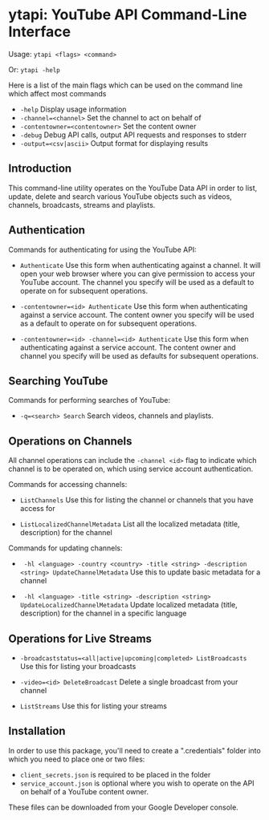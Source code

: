 
# ytapi: YouTube API Command-Line Interface

Usage: `ytapi <flags> <command>`

Or: `ytapi -help`

Here is a list of the main flags which can be used on the command line which
affect most commands

  * `-help`               Display usage information
  * `-channel=<channel>`       Set the channel to act on behalf of
  * `-contentowner=<contentowner>`  Set the content owner
  * `-debug`              Debug API calls, output API requests and responses to stderr
  * `-output=<csv|ascii>` Output format for displaying results 

## Introduction

This command-line utility operates on the YouTube Data API in order to list,
update, delete and search various YouTube objects such as videos, channels,
broadcasts, streams and playlists.

## Authentication

Commands for authenticating for using the YouTube API:

  * `Authenticate` Use this form when authenticating against a channel. It will open
    your web browser where you can give permission to access your YouTube
	account. The channel you specify will be used as a default to operate on
	for subsequent operations.

  * `-contentowner=<id> Authenticate` Use this form when authenticating against a
    service account. The content owner you specify will be used as a default to 
	operate on for subsequent operations.

  * `-contentowner=<id> -channel=<id> Authenticate` Use this form when 
    authenticating against a service account. The content owner and channel you 
	specify will be used as defaults for subsequent operations.

## Searching YouTube

Commands for performing searches of YouTube:

  * `-q=<search> Search` Search videos, channels and playlists.

## Operations on Channels

All channel operations can include the `-channel <id>` flag to indicate which
channel is to be operated on, which using service account authentication.

Commands for accessing channels:

  * `ListChannels` Use this for listing the channel or channels that you have
    access for
		
  * `ListLocalizedChannelMetadata` List all the localized metadata (title, description) for the channel

Commands for updating channels:

  * ` -hl <language> -country <country> -title <string> -description <string> UpdateChannelMetadata` Use this to update
    basic metadata for a channel

  * ` -hl <language> -title <string> -description <string> UpdateLocalizedChannelMetadata` Update localized 
    metadata (title, description) for the channel in a specific language	

## Operations for Live Streams

 * `-broadcaststatus=<all|active|upcoming|completed> ListBroadcasts` Use this for listing your broadcasts
 
 * `-video=<id> DeleteBroadcast` Delete a single broadcast from your channel
 
 * `ListStreams` Use this for listing your streams


## Installation

In order to use this package, you'll need to create a ".credentials" folder
into which you need to place one or two files:

  * `client_secrets.json` is required to be placed in the folder
  * `service_account.json` is optional where you wish to operate on the API on 
    behalf of a YouTube content owner.
  
These files can be downloaded from your Google Developer console.

